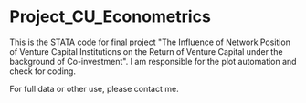 # Project_CU_Econometrics

This is the STATA code for final project "The Influence of Network Position of Venture Capital Institutions on the Return of Venture Capital under the background of Co-investment". I am responsible for the plot automation and check for coding.

For full data or other use, please contact me.
